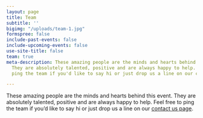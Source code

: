 ```yaml
---
layout: page
title: Team
subtitle: ''
bigimg: "/uploads/team-1.jpg"
formspree: false
include-past-events: false
include-upcoming-events: false
use-site-title: false
team: true
meta-description: These amazing people are the minds and hearts behind this event.
  They are absolutely talented, positive and are always happy to help. Feel free to
  ping the team if you'd like to say hi or just drop us a line on our contact us page.

---
```

These amazing people are the minds and hearts behind this event. They are absolutely talented, positive and are always happy to help. Feel free to ping the team if you’d like to say hi or just drop us a line on our [contact us page](/contact).
